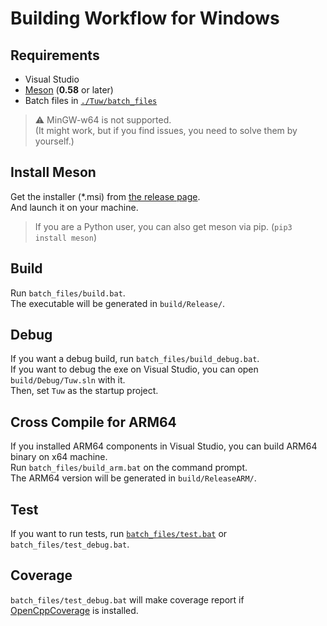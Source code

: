 # Building Workflow for Windows

## Requirements

-   Visual Studio
-   [Meson](https://github.com/mesonbuild/meson/releases) (**0.58** or later)
-   Batch files in [`./Tuw/batch_files`](../batch_files)

> :warning: MinGW-w64 is not supported.  
> (It might work, but if you find issues, you need to solve them by yourself.)  

## Install Meson

Get the installer (*.msi) from [the release page](https://github.com/mesonbuild/meson/releases).  
And launch it on your machine.  

> If you are a Python user, you can also get meson via pip. (`pip3 install meson`)

## Build

Run `batch_files/build.bat`.  
The executable will be generated in `build/Release/`.  

## Debug

If you want a debug build, run `batch_files/build_debug.bat`.  
If you want to debug the exe on Visual Studio, you can open `build/Debug/Tuw.sln` with it.  
Then, set `Tuw` as the startup project.  

## Cross Compile for ARM64

If you installed ARM64 components in Visual Studio, you can build ARM64 binary on x64 machine.  
Run `batch_files/build_arm.bat` on the command prompt.  
The ARM64 version will be generated in `build/ReleaseARM/`.  

## Test

If you want to run tests, run [`batch_files/test.bat`](../batch_files/test.bat) or `batch_files/test_debug.bat`.  

## Coverage

`batch_files/test_debug.bat` will make coverage report if [OpenCppCoverage](https://github.com/OpenCppCoverage/OpenCppCoverage/releases) is installed.  
